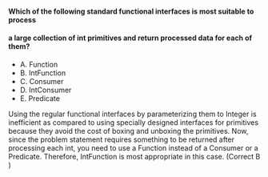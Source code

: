 #### Which of the following standard functional interfaces is most suitable to process
#### a large collection of int primitives and return processed data for each of them?

* A. Function<Integer>
* B. IntFunction
* C. Consumer<Integer>
* D. IntConsumer
* E. Predicate<Integer>
    
Using the regular functional interfaces by parameterizing
them to Integer is inefficient as compared to using specially designed interfaces
for primitives because they avoid the cost of boxing and unboxing the primitives.
Now, since the problem statement requires something to be returned after processing each int,
you need to use a Function instead of a Consumer or a Predicate.
Therefore, IntFunction is most appropriate in this case.
(Correct B )
            